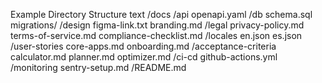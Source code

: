 Example Directory Structure
text
/docs
/api
openapi.yaml
/db
schema.sql
migrations/
/design
figma-link.txt
branding.md
/legal
privacy-policy.md
terms-of-service.md
compliance-checklist.md
/locales
en.json
es.json
/user-stories
core-apps.md
onboarding.md
/acceptance-criteria
calculator.md
planner.md
optimizer.md
/ci-cd
github-actions.yml
/monitoring
sentry-setup.md
/README.md
